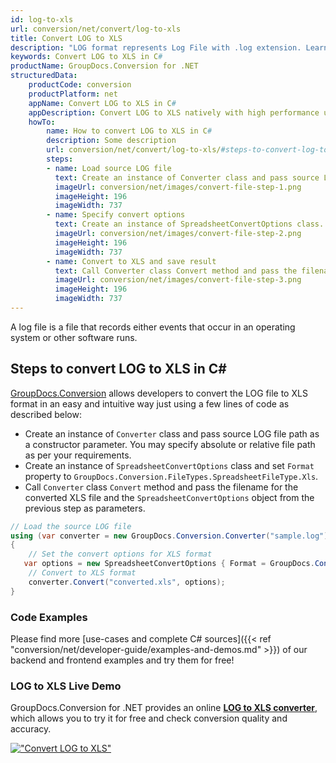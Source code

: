 ```yaml
---
id: log-to-xls
url: conversion/net/convert/log-to-xls
title: Convert LOG to XLS
description: "LOG format represents Log File with .log extension. Learn how to convert LOG to XLS file programmatically in C# language using GroupDocs.Conversion for .NET library."
keywords: Convert LOG to XLS in C#
productName: GroupDocs.Conversion for .NET
structuredData:
    productCode: conversion
    productPlatform: net
    appName: Convert LOG to XLS in C#
    appDescription: Convert LOG to XLS natively with high performance using C# language and server side GroupDocs.Conversion for .NET APIs, without the use of any software like Microsoft or Open Office.
    howTo:
        name: How to convert LOG to XLS in C# 
        description: Some description
        url: conversion/net/convert/log-to-xls/#steps-to-convert-log-to-xls-in-c
        steps:
        - name: Load source LOG file 
          text: Create an instance of Converter class and pass source LOG file path as a constructor parameter. You may specify absolute or relative file path as per your requirements. 
          imageUrl: conversion/net/images/convert-file-step-1.png
          imageHeight: 196
          imageWidth: 737
        - name: Specify convert options 
          text: Create an instance of SpreadsheetConvertOptions class.
          imageUrl: conversion/net/images/convert-file-step-2.png
          imageHeight: 196
          imageWidth: 737
        - name: Convert to XLS and save result 
          text: Call Converter class Convert method and pass the filename for the converted HTML file and the SpreadsheetConvertOptions object from the previous step as parameters.
          imageUrl: conversion/net/images/convert-file-step-3.png
          imageHeight: 196
          imageWidth: 737
---
```


A log file is a file that records either events that occur in an operating system or other software runs.

## Steps to convert LOG to XLS in C#

[GroupDocs.Conversion](https://products.groupdocs.com/conversion/net) allows developers to convert the LOG file to XLS format in an easy and intuitive way just using a few lines of code as described below:

* Create an instance of `Converter` class and pass source LOG file path as a constructor parameter. You may specify absolute or relative file path as per your requirements. 
* Create an instance of `SpreadsheetConvertOptions` class and set `Format` property to `GroupDocs.Conversion.FileTypes.SpreadsheetFileType.Xls`.
* Call `Converter` class `Convert` method and pass the filename for the converted XLS file and the `SpreadsheetConvertOptions` object from the previous step as parameters.

```csharp
// Load the source LOG file
using (var converter = new GroupDocs.Conversion.Converter("sample.log"))
{
    // Set the convert options for XLS format
   var options = new SpreadsheetConvertOptions { Format = GroupDocs.Conversion.FileTypes.SpreadsheetFileType.Xls };
    // Convert to XLS format
    converter.Convert("converted.xls", options);
}
```

### Code Examples

Please find more [use-cases and complete C# sources]({{< ref "conversion/net/developer-guide/examples-and-demos.md" >}}) of our backend and frontend examples and try them for free!

### LOG to XLS Live Demo

GroupDocs.Conversion for .NET provides an online [**LOG to XLS converter**](https://products.groupdocs.app/conversion/log-to-xls), which allows you to try it for free and check conversion quality and accuracy.

[!["Convert LOG to XLS"](conversion/net/images/convert-to-xls/convert-log-to-xls.png)](https://products.groupdocs.app/conversion/log-to-xls)